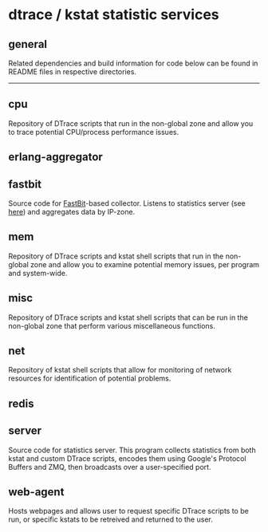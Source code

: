 dtrace / kstat statistic services
=================================

general
-------
Related dependencies and build information for code below can be found in README files in respective directories.

___

cpu
---
Repository of DTrace scripts that run in the non-global zone and allow you to trace potential CPU/process performance issues.

erlang-aggregator
-----------------


fastbit
-------
Source code for [FastBit](https://sdm.lbl.gov/fastbit/)-based collector. Listens to statistics server (see [here](#server)) and aggregates data by IP-zone.

mem
---
Repository of DTrace scripts and kstat shell scripts that run in the non-global zone and allow you to examine potential memory issues, per program and system-wide.

misc
----
Repository of DTrace scripts and kstat shell scripts that can be run in the non-global zone that perform various miscellaneous functions. 

net
---
Repository of kstat shell scripts that allow for monitoring of network resources for identification of potential problems.

redis
-----

server
------
Source code for statistics server. This program collects statistics from both kstat and custom DTrace scripts, encodes them using Google's Protocol Buffers and ZMQ, then broadcasts over a user-specified port.

web-agent
---------
Hosts webpages and allows user to request specific DTrace scripts to be run, or specific kstats to be retreived and returned to the user.

